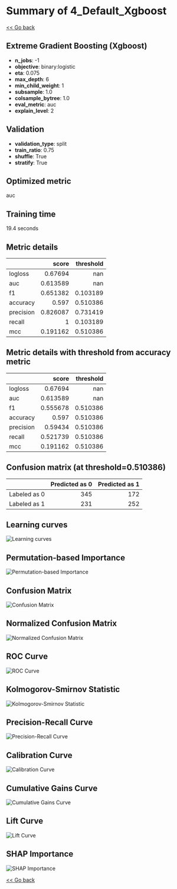 # Summary of 4_Default_Xgboost

[<< Go back](../README.md)

## Extreme Gradient Boosting (Xgboost)

- **n_jobs**: -1
- **objective**: binary:logistic
- **eta**: 0.075
- **max_depth**: 6
- **min_child_weight**: 1
- **subsample**: 1.0
- **colsample_bytree**: 1.0
- **eval_metric**: auc
- **explain_level**: 2

## Validation

- **validation_type**: split
- **train_ratio**: 0.75
- **shuffle**: True
- **stratify**: True

## Optimized metric

auc

## Training time

19.4 seconds

## Metric details

|           |    score |   threshold |
|:----------|---------:|------------:|
| logloss   | 0.67694  |  nan        |
| auc       | 0.613589 |  nan        |
| f1        | 0.651382 |    0.103189 |
| accuracy  | 0.597    |    0.510386 |
| precision | 0.826087 |    0.731419 |
| recall    | 1        |    0.103189 |
| mcc       | 0.191162 |    0.510386 |

## Metric details with threshold from accuracy metric

|           |    score |   threshold |
|:----------|---------:|------------:|
| logloss   | 0.67694  |  nan        |
| auc       | 0.613589 |  nan        |
| f1        | 0.555678 |    0.510386 |
| accuracy  | 0.597    |    0.510386 |
| precision | 0.59434  |    0.510386 |
| recall    | 0.521739 |    0.510386 |
| mcc       | 0.191162 |    0.510386 |

## Confusion matrix (at threshold=0.510386)

|              |   Predicted as 0 |   Predicted as 1 |
|:-------------|-----------------:|-----------------:|
| Labeled as 0 |              345 |              172 |
| Labeled as 1 |              231 |              252 |

## Learning curves

![Learning curves](learning_curves.png)

## Permutation-based Importance

![Permutation-based Importance](permutation_importance.png)

## Confusion Matrix

![Confusion Matrix](confusion_matrix.png)

## Normalized Confusion Matrix

![Normalized Confusion Matrix](confusion_matrix_normalized.png)

## ROC Curve

![ROC Curve](roc_curve.png)

## Kolmogorov-Smirnov Statistic

![Kolmogorov-Smirnov Statistic](ks_statistic.png)

## Precision-Recall Curve

![Precision-Recall Curve](precision_recall_curve.png)

## Calibration Curve

![Calibration Curve](calibration_curve_curve.png)

## Cumulative Gains Curve

![Cumulative Gains Curve](cumulative_gains_curve.png)

## Lift Curve

![Lift Curve](lift_curve.png)

## SHAP Importance

![SHAP Importance](shap_importance.png)

[<< Go back](../README.md)
